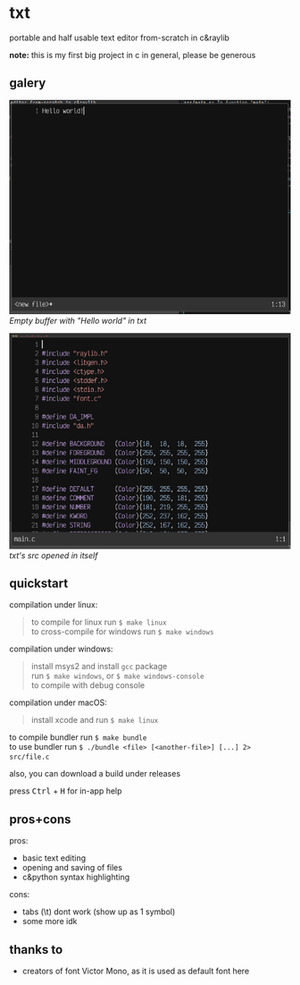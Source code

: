 
# txt
portable and half usable text editor from-scratch in c&raylib

**note:** this is my first big project in c in general, please be generous

## galery
![screenshot1](assets/screenshot1.png)
_Empty buffer with "Hello world" in txt_

![screenshot2](assets/screenshot2.png)
_txt's src opened in itself_

## quickstart
compilation under linux:
> to compile for linux run `$ make linux`<br/>
> to cross-compile for windows run `$ make windows`

compilation under windows:
> install msys2 and install `gcc` package<br/>
> run `$ make windows`, or `$ make windows-console`<br/>
> to compile with debug console

compilation under macOS:
> install xcode and run `$ make linux`

to compile bundler run `$ make bundle`<br/>
to use bundler run `$ ./bundle <file> [<another-file>] [...] 2> src/file.c`

also, you can download a build under releases

press <kbd>Ctrl</kbd> + <kbd>H</kbd> for in-app help

## pros+cons
pros:
- basic text editing
- opening and saving of files
- c&python syntax highlighting

cons:
- tabs (\t) dont work (show up as 1 symbol)
- some more idk

## thanks to
- creators of font Victor Mono, as it is used as default font here

